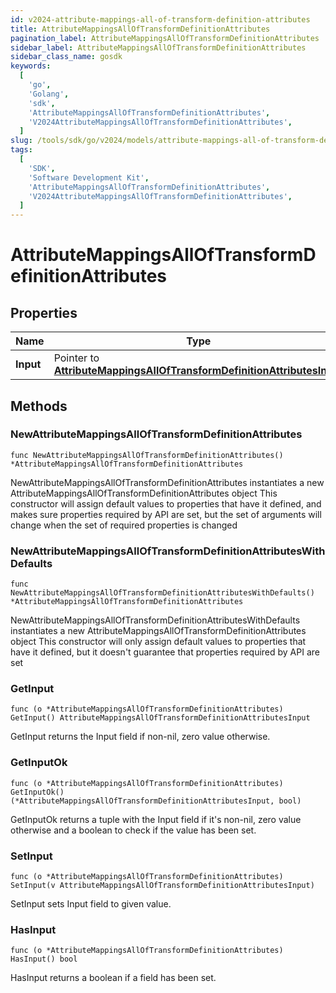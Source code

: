 ```yaml
---
id: v2024-attribute-mappings-all-of-transform-definition-attributes
title: AttributeMappingsAllOfTransformDefinitionAttributes
pagination_label: AttributeMappingsAllOfTransformDefinitionAttributes
sidebar_label: AttributeMappingsAllOfTransformDefinitionAttributes
sidebar_class_name: gosdk
keywords:
  [
    'go',
    'Golang',
    'sdk',
    'AttributeMappingsAllOfTransformDefinitionAttributes',
    'V2024AttributeMappingsAllOfTransformDefinitionAttributes',
  ]
slug: /tools/sdk/go/v2024/models/attribute-mappings-all-of-transform-definition-attributes
tags:
  [
    'SDK',
    'Software Development Kit',
    'AttributeMappingsAllOfTransformDefinitionAttributes',
    'V2024AttributeMappingsAllOfTransformDefinitionAttributes',
  ]
---
```


# AttributeMappingsAllOfTransformDefinitionAttributes

## Properties

| Name | Type | Description | Notes |
| --- | --- | --- | --- |
| **Input** | Pointer to [**AttributeMappingsAllOfTransformDefinitionAttributesInput**](attribute-mappings-all-of-transform-definition-attributes-input) |  | [optional] |

## Methods

### NewAttributeMappingsAllOfTransformDefinitionAttributes

`func NewAttributeMappingsAllOfTransformDefinitionAttributes() *AttributeMappingsAllOfTransformDefinitionAttributes`

NewAttributeMappingsAllOfTransformDefinitionAttributes instantiates a new AttributeMappingsAllOfTransformDefinitionAttributes object This constructor will assign default values to properties that have it defined, and makes sure properties required by API are set, but the set of arguments will change when the set of required properties is changed

### NewAttributeMappingsAllOfTransformDefinitionAttributesWithDefaults

`func NewAttributeMappingsAllOfTransformDefinitionAttributesWithDefaults() *AttributeMappingsAllOfTransformDefinitionAttributes`

NewAttributeMappingsAllOfTransformDefinitionAttributesWithDefaults instantiates a new AttributeMappingsAllOfTransformDefinitionAttributes object This constructor will only assign default values to properties that have it defined, but it doesn't guarantee that properties required by API are set

### GetInput

`func (o *AttributeMappingsAllOfTransformDefinitionAttributes) GetInput() AttributeMappingsAllOfTransformDefinitionAttributesInput`

GetInput returns the Input field if non-nil, zero value otherwise.

### GetInputOk

`func (o *AttributeMappingsAllOfTransformDefinitionAttributes) GetInputOk() (*AttributeMappingsAllOfTransformDefinitionAttributesInput, bool)`

GetInputOk returns a tuple with the Input field if it's non-nil, zero value otherwise and a boolean to check if the value has been set.

### SetInput

`func (o *AttributeMappingsAllOfTransformDefinitionAttributes) SetInput(v AttributeMappingsAllOfTransformDefinitionAttributesInput)`

SetInput sets Input field to given value.

### HasInput

`func (o *AttributeMappingsAllOfTransformDefinitionAttributes) HasInput() bool`

HasInput returns a boolean if a field has been set.
